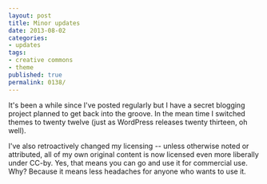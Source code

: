 ```yaml
---
layout: post
title: Minor updates
date: 2013-08-02
categories:
- updates
tags:
- creative commons
- theme
published: true
permalink: 0138/
---
```


It's been a while since I've posted regularly but I have a secret blogging project planned to get back into the groove. In the mean time I switched themes to twenty twelve (just as WordPress releases twenty thirteen, oh well).

I've also retroactively changed my licensing -- unless otherwise noted or attributed, all of my own original content is now licensed even more liberally under CC-by. Yes, that means you can go and use it for commercial use. Why? Because it means less headaches for anyone who wants to use it.
